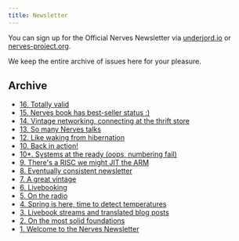 ```yaml
---
title: Newsletter
---
```


You can sign up for the Official Nerves Newsletter via [underjord.io](https://underjord.io/nerves-newsletter.html) or [nerves-project.org](https://www.nerves-project.org/#subForm).

We keep the entire archive of issues here for your pleasure.

## Archive

- [16. Totally valid](/newsletter/nerves-newsletter-16.html) 
- [15. Nerves book has best-seller status :)](/newsletter/nerves-newsletter-15.html) 
- [14. Vintage networking, connecting at the thrift store](/newsletter/nerves-newsletter-14.html) 
- [13. So many Nerves talks](/newsletter/nerves-newsletter-13.html) 
- [12. Like waking from hibernation](/newsletter/nerves-newsletter-12.html) 
- [10. Back in action!](/newsletter/nerves-newsletter-10.html) 
- [10*. Systems at the ready (oops, numbering fail)](/newsletter/nerves-newsletter-10-b.html) 
- [9. There's a RISC we might JIT the ARM](/newsletter/nerves-newsletter-9.html) 
- [8. Eventually consistent newsletter](/newsletter/nerves-newsletter-8.html) 
- [7. A great vintage](/newsletter/nerves-newsletter-7.html) 
- [6. Livebooking](/newsletter/nerves-newsletter-6.html) 
- [5. On the radio](/newsletter/nerves-newsletter-5.html) 
- [4. Spring is here, time to detect temperatures](/newsletter/nerves-newsletter-4.html) 
- [3. Livebook streams and translated blog posts](/newsletter/nerves-newsletter-3.html) 
- [2. On the most solid foundations](/newsletter/nerves-newsletter-2.html) 
- [1. Welcome to the Nerves Newsletter](/newsletter/nerves-newsletter-1.html) 
